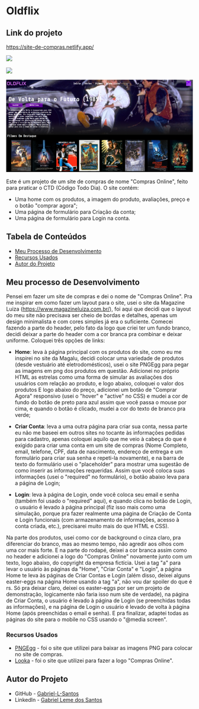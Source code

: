 # Oldflix

## Link do projeto
 https://site-de-compras.netlify.app/

<img src="http://img.shields.io/static/v1?label=STATUS&message=CONCLUIDO&color=GREEN&style=for-the-badge"/>
</p>

![](./assets/img-gif-readme/oldflix-showcase.gif)

![](./assets/img-gif-readme/oldflix-screenshot.png)

Este é um projeto de um site de compras de nome "Compras Online", feito para praticar o CTD (Código Todo Dia). O site contém:

- Uma home com os produtos, a imagem do produto, avaliações, preço e o botão "comprar agora";
- Uma página de formulário para Criação da conta;
- Uma página de formulário para Login na conta.

## Tabela de Conteúdos

- [Meu Processo de Desenvolvimento](#meu-processo-de-desenvolvimento)
- [Recursos Usados](#recursos-usados)
- [Autor do Projeto](#autor-do-projeto)

## Meu processo de Desenvolvimento

Pensei em fazer um site de compras e dei o nome de "Compras Online". Pra me inspirar em como fazer um layout para o site, usei o site da Magazine Luiza (https://www.magazineluiza.com.br/), foi aqui que decidi que o layout do meu site não precisava ser cheio de bordas e detalhes, apenas um design minimalista e com cores simples já era o suficiente. Comecei fazendo a parte do header, pelo fato da logo que criei ter um fundo branco, decidi deixar a parte do header com a cor branca pra combinar e deixar uniforme. Coloquei três opções de links: 

- **Home**: leva à página principal com os produtos do site, como eu me inspirei no site da Magalu, decidi colocar uma variedade de produtos (desde vestuário até eletrodomésticos), usei o site PNGEgg para pegar as imagens em png dos produtos em questão. Adicionei no próprio HTML as estrelas como uma forma de simular as avaliações dos usuários com relação ao produto, e logo abaixo, coloquei o valor dos produtos E logo abaixo do preço, adicionei um botão de "Comprar Agora" responsivo (usei o "hover" e "active" no CSS) e mudei a cor de fundo do botão de preto para azul assim que você passa o mouse por cima, e quando o botão é clicado, mudei a cor do texto de branco pra verde;

- **Criar Conta**: leva a uma outra página para criar sua conta, nessa parte eu não me baseei em outros sites no tocante às informações pedidas para cadastro, apenas coloquei aquilo que me veio à cabeça do que é exigido para criar uma conta em um site de compras (Nome Completo, email, telefone, CPF, data de nascimento, endereço de entrega e um formulário para criar sua senha e repeti-la novamente), e na barra de texto do formulário usei o "placeholder" para mostrar uma sugestão de como inserir as informações requeridas. Assim que você coloca suas informações (usei o "required" no formulário), o botão abaixo leva para a página de Login;

- **Login**: leva à página de Login, onde você coloca seu email e senha (também foi usado o "required" aqui), e quando clica no botão de Login, o usuário é levado à página principal (fiz isso mais como uma simulação, porque pra fazer realmente uma página de Criação de Conta e Login funcionais (com armazenamento de informações, acesso à conta criada, etc.), precisarei muito mais do que HTML e CSS).

Na parte dos produtos, usei como cor de background o cinza claro, pra diferenciar do branco, mas ao mesmo tempo, não agredir aos olhos com uma cor mais forte. E na parte do rodapé, deixei a cor branca assim como no header e adicionei a logo do "Compras Online" novamente junto com um texto, logo abaixo, do copyright da empresa fictícia. Usei a tag "a" para levar o usuário às páginas da "Home", "Criar Conta" e "Login", a página Home te leva às páginas de Criar Contas e Login (além disso, deixei alguns easter-eggs na página Home usando a tag "a", não vou dar spoiler do que é rs. Só pra deixar claro, deixei os easter-eggs por ser um projeto de demonstração, logicamente não faria isso num site de verdade), na página de Criar Conta, o usuário é levado à página de Login (se preenchidas todas as informações), e na página de Login o usuário é levado de volta à página Home (após preenchidas o email e senha). E pra finalizar, adaptei todas as páginas do site para o mobile no CSS usando o "@media screen".

### Recursos Usados

- [PNGEgg](https://www.pngegg.com/pt) - foi o site que utilizei para baixar as imagens PNG para colocar no site de compras.
- [Looka](https://looka.com/) - foi o site que utilizei para fazer a logo "Compras Online".

## Autor do Projeto

- GitHub - [Gabriel-L-Santos](https://github.com/Gabriel-L-Santos)
- LinkedIn - [Gabriel Leme dos Santos](https://www.linkedin.com/in/gabriel-leme-dos-santos/)